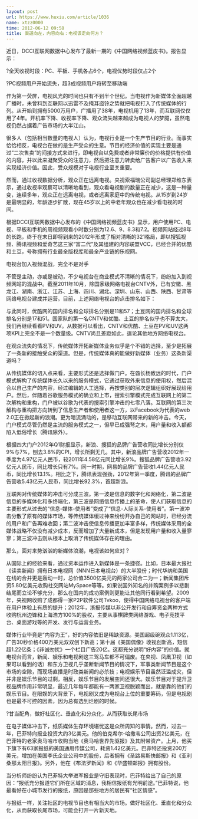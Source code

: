 ```yaml
---
layout: post
url: https://www.huxiu.com/article/1036
name: xtzz0000
time: 2012-06-12 09:58
title: 渠道向左，内容向右：电视该走向何方？
---
```

近日，DCCI互联网数据中心发布了最新一期的《中国网络视频蓝皮书》。报告显示：

?全天收视时段：PC、平板、手机各占6个，电视优势时段仅占2个

?PC视频用户开始流失，超3成视频用户将转至移动端

作为第一荧屏，电视风光的时间也只有不到半个世纪。当电视作为新媒体全面超越广播时，未曾料到互联网以迅雷不及掩耳盗铃之势就把电视打入了传统媒体的行列。从开始到拥有5000万用户，广播用了38年，电视机用了13年，而互联网仅仅用了4年。开机率下降、收视率下降、观众流失越来越成为电视人的梦魇，虽然电视仍然占据着广告市场的大半江山。

很多人（包括相当数量的电视人）认为，电视行业是一个生产节目的行业。而事实恰恰相反，电视台在做的是生产受众的生意。节目的经济价值的实现主要是通过“二次售卖”的间接方式来进行，即电视台以免费或者非常廉价的价格提供有价值的内容，并以此来凝聚受众的注意力，然后把注意力转卖给广告客户以广告收入来实现经济价值。因此，受众规模对于电视行业至关重要。

然而，通过收视数据分析，观众正在远离电视。央视索福瑞公司副总经理郑维东表示，通过收视率观察可以清晰地看到，观众看电视剧的数量正在减少，这是一种量变，连续多年，观众正在远离电视，或者远离家庭中的传统电视。从15岁到24岁是最明显的，年龄逐步扩散，现在45岁以上的中老年观众也在减少看电视的时间。

根据DCCI互联网数据中心发布的《中国网络视频蓝皮书》显示，用户使用PC、电视、平板和手机的周视频观看小时数分别为12.6、9、8.3和7.2。视频网站经过8年的长跑，终于在末日即将到来的2012年形成了相对清晰的321格局，即以搜狐视频、腾讯视频和爱奇艺这三家“富二代”及其组建的内容联盟VCC，已经合并的优酷和土豆，号称拥有行业最全版权库和最全产业链的乐视网。

电视台加入视频混战，完全不是对手

不管是主动，亦或是被动，不少电视台在商业模式不清晰的情况下，纷纷加入到视频网站的混战中。截至2011年10月，除国家级网络电视台CNTV外，已有安徽、黑龙江、湖南、浙江、江苏、上海、四川、湖北、深圳、山东、山西、陕西、甘肃等网络电视台建成并运营。目前，上述网络电视台的点击排名如下：

与此同时，优酷网的国内排名和全球排名分别是11和57；土豆网的国内排名和全球排名分别是17和51。国家队的第一名CNTV和优酷、土豆的排名似乎也不算太大，我们再继续看看PV和UV。从数据可以看出，CNTV和优酷、土豆在PV和UV这两项KPI上完全不是一个数量级。CNTV尚且差距如此，遑论其他地方网络电视台。

在观众流失的情况下，传统媒体开拓新媒体业务似乎是个不错的选择，至少是拓展了一条新的接触受众的渠道。但是，传统媒体真的能做好新媒体（业务）这条新渠道吗？

从传统媒体的切入点来看，主要形式还是选择做门户。在酋长杨致远的时代，门户模式解构了传统媒体长久以来的服务模式，它通过获取外来信息的使用权，然后混合以自己生产的内容，经过编辑的人工选择，再按类别的层次逻辑组织好展现给用户。然后，伴随着谷歌服务模式的确立和上市，搜索引擎模式完成互联网上的第二次解构和重构，门户被以谷歌为代表的搜索引擎冲击的七零八落。互联网的第三次解构与重构把方向转到了信息生产者和使用者这一方，以Facebook为代表的web 2.0正在掀起新的浪潮。更为暗流涌动的，是移动互联网带来的新的冲击。今天，门户模式尽管仍然是主流的服务模式之一，但早已成强弩之末，用户量和收入额都陷入低俗增长（腾讯除外）。

根据四大门户2012年Q1财报显示，新浪、搜狐的品牌广告营收同比增长分别仅9%与7%，刨去3.8%的CPI，增长所剩无几。其中，新浪品牌广告营收2012年一季度为4.97亿元人民币，较2011年4.58亿元同比增长9%。搜狐品牌广告营收3.92亿元人民币，同比增长只有7%。同一时期，网易的品牌广告营收1.44亿元人民币，同比增长13.1%。相比之下，腾讯表现强劲，2012年第一季度，腾讯的品牌广告营收5.43亿元人民币，同比增长92.3%，首超新浪。

互联网对传统媒体的冲击可分成三波。第一波是信息的数字化和网络化，第二波是信息的多媒体化和多终端化，第三波是网络信息传播上的革命，使人们获取信息的主要形式从过去的“信息-媒体-使用者”变成了“信息-人际关系-使用者”。第一波冲击分散了原有的媒体市场，等传统媒体缓过神来纷纷开办自己的网站时，已经分流的用户和广告再难收回；第二波冲击使信息传播更加丰富多样，传统媒体采用的全媒体战略不仅没有减少成本，反而增加了大量新成本，但是发现用户量和收入量寥寥；第三波冲击则从根本上取消了传统媒体存在的理由。

那么，面对来势汹汹的新媒体浪潮，电视该如何应对？

从国际上的经验来看，通过资本运作进入新媒体是一条捷径。比如，日本最大报社《读卖新闻》拥有日本电视网（NNN日本电视台）的大半股份；时代华纳和美国在线的合并更是轰动一时，总价值3500亿美元的两家公司合二为一；新闻集团斥资5.80亿美元收购社交网站MySpace等等。如果说国外知名的并购案例多以悲剧结尾而立论不够充分，那么在国内的成功案例则更能让其他同行看到希望。2009年，央视网收购了成都得一家P2P软件公司Tvkoo，使得中国网络电视台的客户端在用户体验上有质的提升；2012年，浙报传媒以非公开发行和自筹资金两种方式收购杭州边锋和上海浩方100%的股权，主要从事棋牌类网络游戏、电子竞技平台、桌面游戏等的开发、发行与运营业务。

媒体行业毕竟是“内容为王”，好的内容依旧是稀缺资源。美国超级碗观众1.113亿，广告30秒价格400万美元双双创下新高；第十届《美国偶像》收视创新高，短信超1.22亿条；《非诚勿扰》一个栏目广告20亿。这都充分说明“好内容”的价值。就电视台而言，新闻、娱乐和电视剧这三驾马车都不可偏废。在央视、凤凰卫视（如果可以看到的话）和东方卫视几乎垄断新闻节目的情况下，军事类新闻节目是这个市场的空隙，而现场直播是时政类新闻的必杀技；电视娱乐节目虽然泛滥成灾，但并非是娱乐节目的过剩，相反，娱乐节目的发展空间还很大。娱乐节目对于提升卫视品牌作用非常明显，最近几年每年都能有一两家卫视脱颖而出，就是靠的他们的娱乐节目。在限娱的大背景下，电视剧又成为电视台上位的重要筹码，但是电视剧也是最不可控的因素，因为总有选到烂剧的时候。

?甘当配角，做好社区化、垂直化和分众化，从而获取长尾市场

在电子媒体冲击下，纸质媒体生存环境堪忧这是众所周知的事情。然而，过去一年，巴菲特向报业投资大约3亿美元。他的伯克希尔-哈撒韦公司出资2亿美元，在巴菲特的老家奥马哈市收购当地《奥马哈世界先驱报》及其附带资产。上月，他买下旗下有63家报纸的美国通用传媒公司，耗资1.42亿美元。巴菲特还投资200万美元，增加在美国李氏企业公司中的股份，后者拥有《圣路易斯快邮报》和《亚利桑那太阳日报》。另外，他在《布法罗新闻》和《华盛顿邮报》拥有股份。

当分析师纷纷认为巴菲特大举进军报业是守旧表现时，巴菲特给出了自己的原因：“报纸充分报道它们所在区域的消息，我相信报纸有光明前途。”巴菲特说，他最看好在小城市发行的报纸，原因是那些地方的居民有“社区情感”。

与报纸一样，关注社区的电视节目也有相当大的市场。做好社区化、垂直化和分众化，从而获取长尾市场，可能会打开一片新天地。

